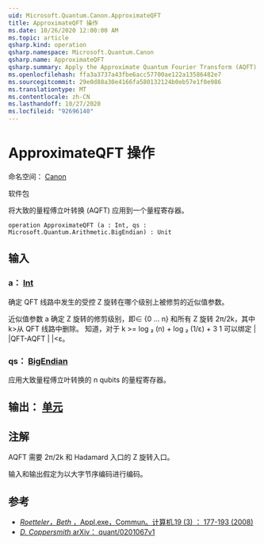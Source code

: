```yaml
---
uid: Microsoft.Quantum.Canon.ApproximateQFT
title: ApproximateQFT 操作
ms.date: 10/26/2020 12:00:00 AM
ms.topic: article
qsharp.kind: operation
qsharp.namespace: Microsoft.Quantum.Canon
qsharp.name: ApproximateQFT
qsharp.summary: Apply the Approximate Quantum Fourier Transform (AQFT) to a quantum register.
ms.openlocfilehash: ffa3a3737a43fbe6acc57700ae122a13586482e7
ms.sourcegitcommit: 29e0d88a30e4166fa580132124b0eb57e1f0e986
ms.translationtype: MT
ms.contentlocale: zh-CN
ms.lasthandoff: 10/27/2020
ms.locfileid: "92696140"
---
```

# <a name="approximateqft-operation"></a>ApproximateQFT 操作

命名空间： [Canon](xref:Microsoft.Quantum.Canon)

软件包 [](https://nuget.org/packages/)


将大致的量程傅立叶转换 (AQFT) 应用到一个量程寄存器。

```qsharp
operation ApproximateQFT (a : Int, qs : Microsoft.Quantum.Arithmetic.BigEndian) : Unit
```


## <a name="input"></a>输入

### <a name="a--int"></a>a： [Int](xref:microsoft.quantum.lang-ref.int)

确定 QFT 线路中发生的受控 Z 旋转在哪个级别上被修剪的近似值参数。

近似值参数 a 确定 Z 旋转的修剪级别，即∈ {0 ... n} 和所有 Z 旋转 2π/2k，其中 k>从 QFT 线路中删除。 知道，对于 k >= log ₂ (n) + log ₂ (1/ε) + 3 1 可以绑定 | |QFT-AQFT | |<ε。


### <a name="qs--bigendian"></a>qs： [BigEndian](xref:Microsoft.Quantum.Arithmetic.BigEndian)

应用大致量程傅立叶转换的 n qubits 的量程寄存器。



## <a name="output--unit"></a>输出： [单元](xref:microsoft.quantum.lang-ref.unit)



## <a name="remarks"></a>注解

AQFT 需要 2π/2k 和 Hadamard 入口的 Z 旋转入口。

输入和输出假定为以大字节序编码进行编码。

## <a name="references"></a>参考

- [*Roetteler，Beth* ，Appl.exe，Commun。计算机.19 (3) ： 177-193 (2008)](http://doi.org/10.1007/s00200-008-0072-2)
- [*D. Coppersmith* arXiv： quant/0201067v1](https://arxiv.org/abs/quant-ph/0201067)